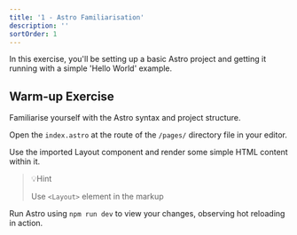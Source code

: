```yaml
---
title: '1 - Astro Familiarisation'
description: ''
sortOrder: 1
---
```


In this exercise, you'll be setting up a basic Astro project and getting it running with a simple 'Hello World' example.

## Warm-up Exercise

Familiarise yourself with the Astro syntax and project structure.

Open the `index.astro` at the route of the `/pages/` directory file in your editor.

Use the imported Layout component and render some simple HTML content within it.

> 💡Hint
>
> Use `<Layout>` element in the markup

Run Astro using `npm run dev` to view your changes, observing hot reloading in action.
